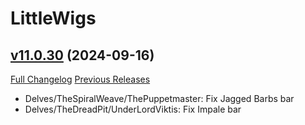 # LittleWigs

## [v11.0.30](https://github.com/BigWigsMods/LittleWigs/tree/v11.0.30) (2024-09-16)
[Full Changelog](https://github.com/BigWigsMods/LittleWigs/compare/v11.0.29...v11.0.30) [Previous Releases](https://github.com/BigWigsMods/LittleWigs/releases)

- Delves/TheSpiralWeave/ThePuppetmaster: Fix Jagged Barbs bar  
- Delves/TheDreadPit/UnderLordViktis: Fix Impale bar  
